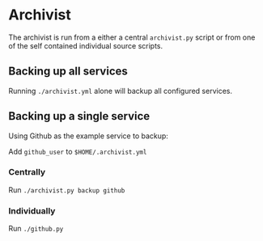 # Archivist 

The archivist is run from a either a central `archivist.py` script or from one of the self contained individual source scripts.

## Backing up all services

Running `./archivist.yml` alone will backup all configured services.

## Backing up a single service

Using Github as the example service to backup:

Add `github_user` to `$HOME/.archivist.yml`

### Centrally

Run `./archivist.py backup github`

### Individually

Run `./github.py`
